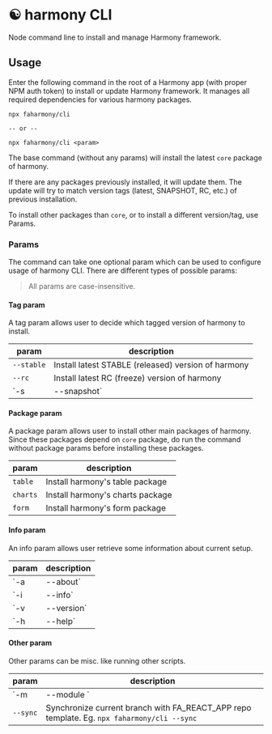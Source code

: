# ☯️ harmony CLI

Node command line to install and manage Harmony framework.

## Usage

Enter the following command in the root of a Harmony app (with proper NPM auth token) to install or update Harmony framework. It manages all required dependencies for various harmony packages.

```
npx faharmony/cli

-- or --

npx faharmony/cli <param>
```

The base command (without any params) will install the latest `core` package of harmony.

If there are any packages previously installed, it will update them. The update will try to match version tags (latest, SNAPSHOT, RC, etc.) of previous installation.

To install other packages than `core`, or to install a different version/tag, use Params.

### Params

The command can take one optional param which can be used to configure usage of harmony CLI. There are different types of possible params:

> All params are case-insensitive.

#### Tag param

A tag param allows user to decide which tagged version of harmony to install.

| param             | description                                              |
| ----------------- | -------------------------------------------------------- |
| `--stable`        | Install latest STABLE (released) version of harmony      |
| `--rc`            | Install latest RC (freeze) version of harmony            |
| `-s | --snapshot` | Install latest SNAPSHOT (development) version of harmony |

#### Package param

A package param allows user to install other main packages of harmony. Since these packages depend on `core` package, do run the command without package params before installing these packages.

| param    | description                      |
| -------- | -------------------------------- |
| `table`  | Install harmony's table package  |
| `charts` | Install harmony's charts package |
| `form`   | Install harmony's form package   |

#### Info param

An info param allows user retrieve some information about current setup.

| param            | description                            |
| ---------------- | -------------------------------------- |
| `-a | --about`   | Read about harmony                     |
| `-i | --info`    | Display installed harmony packages     |
| `-v | --version` | Check installed version of harmony     |
| `-h | --help`    | Display help for harmony params (this) |

#### Other param

Other params can be misc. like running other scripts.

| param                      | description                                                                                                |
| -------------------------- | ---------------------------------------------------------------------------------------------------------- |
| `-m | --module <moduleId>` | Generate harmony module using plop. Requires "moduleId" as second param. Eg. `npx faharmony/cli -m sample` |
| `--sync`                   | Synchronize current branch with FA_REACT_APP repo template. Eg. `npx faharmony/cli --sync`                 |
